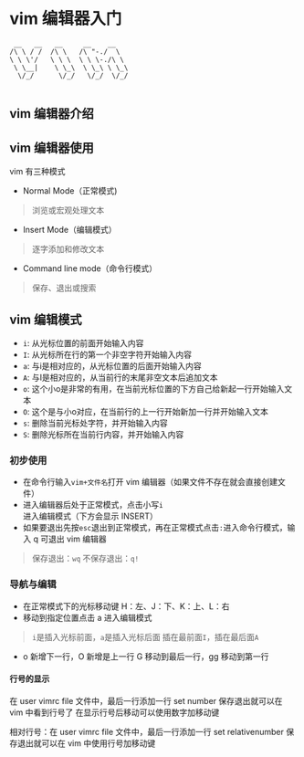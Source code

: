 # vim 编辑器入门
```vim
 __   __   __     __    __    
/\ \ / /  /\ \   /\ "-./  \   
\ \ \'/   \ \ \  \ \ \-./\ \  
 \ \__|    \ \_\  \ \_\ \ \_\ 
  \/_/      \/_/   \/_/  \/_/ 
                              
```



## vim 编辑器介绍



## vim 编辑器使用
vim 有三种模式
- Normal Mode（正常模式)
> 浏览或宏观处理文本
- Insert Mode（编辑模式）
> 逐字添加和修改文本
- Command line mode（命令行模式）
> 保存、退出或搜索

## vim 编辑模式

- `i`: 从光标位置的前面开始输入内容
- `I`: 从光标所在行的第一个非空字符开始输入内容
- `a`: 与i是相对应的，从光标位置的后面开始输入内容
- `A`: 与I是相对应的，从当前行的末尾非空文本后追加文本
- `o`: 这个小o是非常的有用，在当前光标位置的下方自己给新起一行开始输入文本
- `O`: 这个是与小o对应，在当前行的上一行开始新加一行并开始输入文本
- `s`: 删除当前光标处字符，并开始输入内容
- `S`: 删除光标所在当前行内容，并开始输入内容



### 初步使用
- 在命令行输入`vim+文件名`打开 vim 编辑器（如果文件不存在就会直接创建文件）
- 进入编辑器后处于正常模式，点击小写`i`进入编辑模式（下方会显示 INSERT）
- 如果要退出先按`esc`退出到正常模式，再在正常模式点击`:`进入命令行模式，输入 q 可退出 vim 编辑器
> 保存退出：`wq`
> 不保存退出：`q!`
### 导航与编辑
- 在正常模式下的光标移动键
H：左、J：下、K：上、L：右
- 移动到指定位置点击 a 进入编辑模式
> `i`是插入光标前面，`a`是插入光标后面
> 插在最前面`I`，插在最后面`A`
- o 新增下一行，O 新增是上一行
G 移动到最后一行，gg 移动到第一行

#### 行号的显示
在 user vimrc file 文件中，最后一行添加一行 set number 保存退出就可以在 vim 中看到行号了
在显示行号后移动可以使用数字加移动键

相对行号：在 user vimrc file 文件中，最后一行添加一行 set relativenumber 保存退出就可以在 vim 中使用行号加移动键